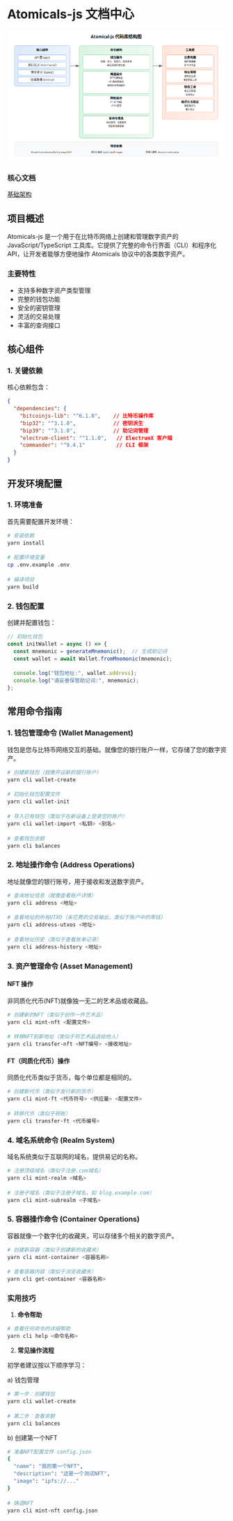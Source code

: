 # Atomicals-js 文档中心
![Atomical-js代码库结构图](Atomical-js代码库结构图.png)

### 核心文档
[基础架构](./nav.md)

## 项目概述

Atomicals-js 是一个用于在比特币网络上创建和管理数字资产的 JavaScript/TypeScript 工具库。它提供了完整的命令行界面（CLI）和程序化 API，让开发者能够方便地操作 Atomicals 协议中的各类数字资产。

### 主要特性
- 支持多种数字资产类型管理
- 完整的钱包功能
- 安全的密钥管理
- 灵活的交易处理
- 丰富的查询接口

## 核心组件

### 1. 关键依赖
核心依赖包含：

```json
{ 
  "dependencies": {
    "bitcoinjs-lib": "^6.1.0",    // 比特币操作库
    "bip32": "^3.1.0",            // 密钥派生
    "bip39": "^3.1.0",            // 助记词管理
    "electrum-client": "^1.1.0",   // ElectrumX 客户端
    "commander": "^9.4.1"          // CLI 框架
  }
}
```

## 开发环境配置

### 1. 环境准备
首先需要配置开发环境：

```bash
# 安装依赖
yarn install

# 配置环境变量
cp .env.example .env

# 编译项目
yarn build
```

### 2. 钱包配置
创建并配置钱包：

```typescript
// 初始化钱包
const initWallet = async () => {
  const mnemonic = generateMnemonic();  // 生成助记词
  const wallet = await Wallet.fromMnemonic(mnemonic);
  
  console.log("钱包地址:", wallet.address);
  console.log("请妥善保管助记词:", mnemonic);
};
```

## 常用命令指南

### 1. 钱包管理命令 (Wallet Management)
钱包是您与比特币网络交互的基础。就像您的银行账户一样，它存储了您的数字资产。

```bash
# 创建新钱包（就像开设新的银行账户）
yarn cli wallet-create

# 初始化钱包配置文件
yarn cli wallet-init

# 导入已有钱包（类似于在新设备上登录您的账户）
yarn cli wallet-import <私钥> <别名>

# 查看钱包余额
yarn cli balances
```

### 2. 地址操作命令 (Address Operations)
地址就像您的银行账号，用于接收和发送数字资产。

```bash
# 查询地址信息（就像查看账户详情）
yarn cli address <地址>

# 查看地址的所有UTXO（未花费的交易输出，类似于账户中的零钱）
yarn cli address-utxos <地址>

# 查看地址历史（类似于查看账单记录）
yarn cli address-history <地址>
```

### 3. 资产管理命令 (Asset Management)

#### NFT 操作
非同质化代币(NFT)就像独一无二的艺术品或收藏品。

```bash
# 创建新的NFT（类似于创作一件艺术品）
yarn cli mint-nft <配置文件>

# 转移NFT到新地址（类似于将艺术品送给他人）
yarn cli transfer-nft <NFT编号> <接收地址>
```

#### FT（同质化代币）操作
同质化代币类似于货币，每个单位都是相同的。

```bash
# 创建新代币（类似于发行新的货币）
yarn cli mint-ft <代币符号> <供应量> <配置文件>

# 转移代币（类似于转账）
yarn cli transfer-ft <代币编号>
```

### 4. 域名系统命令 (Realm System)
域名系统类似于互联网的域名，提供易记的名称。

```bash
# 注册顶级域名（类似于注册.com域名）
yarn cli mint-realm <域名>

# 注册子域名（类似于注册子域名，如 blog.example.com）
yarn cli mint-subrealm <子域名>
```

### 5. 容器操作命令 (Container Operations)
容器就像一个数字化的收藏夹，可以存储多个相关的数字资产。

```bash
# 创建新容器（类似于创建新的收藏夹）
yarn cli mint-container <容器名称>

# 查看容器内容（类似于浏览收藏夹）
yarn cli get-container <容器名称>
```

### 实用技巧

1. **命令帮助**
```bash
# 查看任何命令的详细帮助
yarn cli help <命令名称>
```

2. **常见操作流程**

初学者建议按以下顺序学习：

a) 钱包管理
```bash
# 第一步：创建钱包
yarn cli wallet-create

# 第二步：查看余额
yarn cli balances
```

b) 创建第一个NFT
```bash
# 准备NFT配置文件 config.json
{
  "name": "我的第一个NFT",
  "description": "这是一个测试NFT",
  "image": "ipfs://..."
}

# 铸造NFT
yarn cli mint-nft config.json
```
